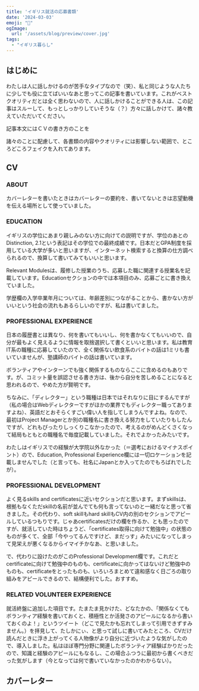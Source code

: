 ```yaml
---
title: 'イギリス就活の応募書類'
date: '2024-03-03'
emoji: "🎉"
ogImage:
  url: '/assets/blog/preview/cover.jpg'
tags:
  - "イギリス暮らし"
---
```


## はじめに

わたしは人に話しかけるのが苦手なタイプなので（笑）、私と同じような人たちに少しでも役に立てばいいなあと思ってこの記事を書いています。これがベストクオリティだとは全く思わないので、人に話しかけることができる人は、この記事はスルーして、もっとしっかりしていそうな（？）方々に話しかけて、諸々教えていただいてください。

記事本文にはＣＶの書き方のことを

諸々のことに配慮して、各書類の内容やクオリティには影響しない範囲で、ところどころフェイクを入れてあります。

## CV

### ABOUT

カバーレターを書いたときはカバーレターの要約を、書いてないときは志望動機を伝える場所として使っていました。

### EDUCATION

イギリスの学位にあまり親しみのない方に向けての説明ですが、学位のあとのDistinction, 2.1という表記はその学位での最終成績です。日本だとGPA制度を採用している大学が多いと思いますが、インターネット検索すると換算の仕方調べられるので、換算して書いてみてもいいと思います。

Relevant Modulesは、履修した授業のうち、応募した職に関連する授業名を記載しています。Educationセクションの中では本項目のみ、応募ごとに書き換えていました。

学歴欄の入学卒業年月については、年齢差別につながることから、書かない方がいいという社会の流れもあるらしいのですが、私は書いてました。

### PROFESSIONAL EXPERIENCE

日本の履歴書とは異なり、何を書いてもいいし、何を書かなくてもいいので、自分が最もよく見えるように情報を取捨選択して書くといいと思います。私は教育IT系の職種に応募していたので、全く関係ない飲食系のバイトの話は1ミリも書いていませんが、塾講師のバイトの話は書いています。

ボランティアやインターンでも強く関係するものならここに含めるのもありです。が、コミット量を誤認させる書き方は、後から自分を苦しめることになると思われるので、やめた方が賢明です。



ちなみに、「ディレクター」という職種は日本ではそれなりに目にするんですが（私の場合はWebディレクターですがほかの業界でもディレクター職ってありますよね）、英語だとおそらくすごい偉い人を指してしまうんですよね。なので、最初はProject Managerとか別の職種名に書き換える努力をしていたりもしたんですが、どれもぴったりしっくりこなかったので、考えるのがめんどくさくなって結局もともとの職種名で毎度記載していました。それでよかったみたいです。

わたしはイギリスでの経験が大学院以外なかった（＝選考におけるマイナスポイント）ので、Education, Professional Experience欄には一切ロケーションを記載しませんでした（と言っても、社名にJapanとか入ってたのでもろばれでしたが）。

### PROFESSIONAL DEVELOPMENT

よく見るskills and certificatesに近いセクションだと思います。まずskillsは、根拠もなくただskillの名前が並んでても何も言ってないのと一緒だなと思って省きました。その代わり、soft skillもhard skillもCV内の別のセクションでアピールしているつもりです。じゃあcertificatesだけの欄を作るか、とも思ったのですが、就活していた時はちょうど、「certificates取得に向けて勉強中」の状態のものが多くて、全部「今やってるんですけど、まだっす」みたいになってしまって見栄えが悪くなるからイマイチかなあ、と思いました。

で、代わりに設けたのがこのProfessional Development欄です。これだとcertificateに向けて勉強中のものも、certificateに向かってはないけど勉強中のものも、certificateをとったものも、いろいろまとめて違和感なく日ごろの取り組みをアピールできるので、結構便利でした。おすすめ。

### RELATED VOLUNTEER EXPERIENCE

就活終盤に追加した項目です。たまたま見かけた、どなたかの、「関係なくてもボランティア経験を書いておくと、積極性とか活発さのアピールになるから書いておくのよ！」というツイート（どこで見たかも忘れてしまって引用できずすみません。）を拝見して、たしかにぃ、と思って試しに書いてみたところ、CVだけ読んだときに浮き上がってくる人物像がより自分に近づいたような気がしたので、導入しました。私はほぼ専門分野に関連したボランティア経験ばかりだったので、知識と経験のアピールにもなるし、この場合ふつうに最初から書くべきだった気がします（今となっては何で書いていなかったのかわからない）。


## カバーレター